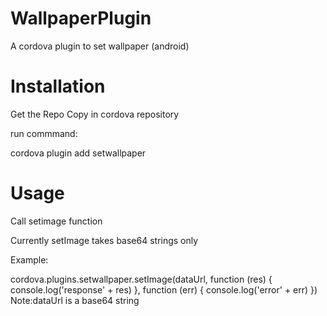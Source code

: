 # WallpaperPlugin
A cordova plugin to set wallpaper (android)

# Installation
Get the Repo
Copy in cordova repository

run commmand:

cordova plugin add setwallpaper

# Usage 

Call setimage function

Currently setImage takes base64 strings only 

Example:

cordova.plugins.setwallpaper.setImage(dataUrl, function (res) {
        console.log('response' + res)
      }, function (err) {
        console.log('error' + err)
      })
Note:dataUrl is a base64 string
